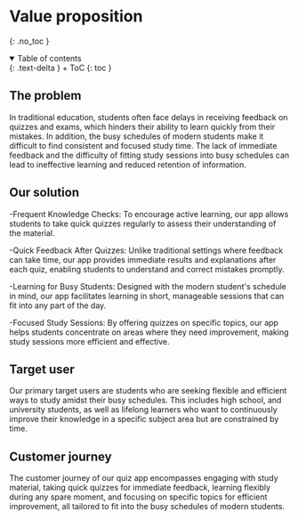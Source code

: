 

# Value proposition
{: .no_toc }

<details open markdown="block">
{: .text-delta }
<summary>Table of contents</summary>
+ ToC
{: toc }
</details>

## The problem
In traditional education, students often face delays in receiving feedback on quizzes and exams, which hinders their ability to learn quickly from their mistakes. In addition, the busy schedules of modern students make it difficult to find consistent and focused study time. The lack of immediate feedback and the difficulty of fitting study sessions into busy schedules can lead to ineffective learning and reduced retention of information.

## Our solution

-Frequent Knowledge Checks: To encourage active learning, our app allows students to take quick quizzes regularly to assess their understanding of the material.

-Quick Feedback After Quizzes: Unlike traditional settings where feedback can take time, our app provides immediate results and explanations after each quiz, enabling students to understand and correct mistakes promptly.

-Learning for Busy Students: Designed with the modern student's schedule in mind, our app facilitates learning in short, manageable sessions that can fit into any part of the day.

-Focused Study Sessions: By offering quizzes on specific topics, our app helps students concentrate on areas where they need improvement, making study sessions more efficient and effective.

## Target user 
Our primary target users are students who are seeking flexible and efficient ways to study amidst their busy schedules. This includes high school, and university students, as well as lifelong learners who want to continuously improve their knowledge in a specific subject area but are constrained by time.

## Customer journey
The customer journey of our quiz app encompasses engaging with study material, taking quick quizzes for immediate feedback, learning flexibly during any spare moment, and focusing on specific topics for efficient improvement, all tailored to fit into the busy schedules of modern students.
